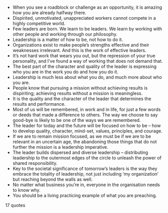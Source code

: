  - When you see a roadblock or challenge as an opportunity, it is amazing how you are already halfway there.
 - Dispirited, unmotivated, unappreciated workers cannot compete in a highly competitive world.
 - Few leaders are born. We learn to be leaders. We learn by working with other people and working through our philosophy.
 - Leadership is a matter of how to be, not how to do it.
 - Organizations exist to make people’s strengths effective and their weaknesses irrelevant. And this is the work of effective leaders.
 - It’s not hard work that wears you out, but the repression of your true personality, and I’ve found a way of working that does not demand that.
 - The best part of the character and quality of the leader is expressing who you are in the work you do and how you do it.
 - Leadership is much less about what you do, and much more about who you are.
 - People know that pursuing a mission without achieving results is dispiriting; achieving results without a mission is meaningless.
 - It is the quality and the character of the leader that determines the results and performance.
 - Most of us will be remembered, in work and in life, for just a few words or deeds that made a difference to others. The way we choose to say good-bye is likely to be one of the ways we are remembered.
 - The leader for today and the future will be focused on how to be – how to develop quality, character, mind-set, values, principles, and courage.
 - If we are to remain mission focused, as we must be if we are to be relevant in an uncertain age, the abandoning those things that do not further the mission is a leadership imperative.
 - The leader builds dispersed and diverse leadership – distributing leadership to the outermost edges of the circle to unleash the power of shared responsibility.
 - Key to the societal significance of tomorrow’s leaders is the way they embrace the totality of leadership, not just including ‘my organization’ but reaching beyond the walls as well.
 - No matter what business you’re in, everyone in the organisation needs to know why.
 - You should be a living practicing example of what you are preaching.

17 quotes
